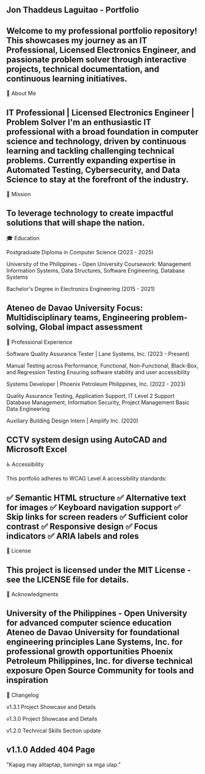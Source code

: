 Jon Thaddeus Laguitao - Portfolio
-----------------------------------------------------------------------------------------------
Welcome to my professional portfolio repository! This showcases my journey as an IT Professional, Licensed Electronics Engineer, and passionate problem solver through interactive projects, technical documentation, and continuous learning initiatives.
-----------------------------------------------------------------------------------------------
🌟 About Me

IT Professional | Licensed Electronics Engineer | Problem Solver
I'm an enthusiastic IT professional with a broad foundation in computer science and technology, driven by continuous learning and tackling challenging technical problems. Currently expanding expertise in Automated Testing, Cybersecurity, and Data Science to stay at the forefront of the industry.
-----------------------------------------------------------------------------------------------
🎯 Mission

To leverage technology to create impactful solutions that will shape the nation.
-----------------------------------------------------------------------------------------------
🎓 Education

Postgraduate Diploma in Computer Science (2023 - 2025)

University of the Philippines - Open University
Coursework: Management Information Systems, Data Structures, Software Engineering, Database Systems


Bachelor's Degree in Electronics Engineering (2015 - 2021)

Ateneo de Davao University
Focus: Multidisciplinary teams, Engineering problem-solving, Global impact assessment
-----------------------------------------------------------------------------------------------
💼 Professional Experience

Software Quality Assurance Tester | Lane Systems, Inc. (2023 - Present)

Manual Testing across Performance, Functional, Non-Functional, Black-Box, and Regression Testing
Ensuring software stability and user accessibility

Systems Developer | Phoenix Petroleum Philippines, Inc. (2022 - 2023)

Quality Assurance Testing, Application Support, IT Level 2 Support
Database Management, Information Security, Project Management
Basic Data Engineering

Auxiliary Building Design Intern | Amplify Inc. (2020)

CCTV system design using AutoCAD and Microsoft Excel
-----------------------------------------------------------------------------------------------
♿ Accessibility

This portfolio adheres to WCAG Level A accessibility standards:

✅ Semantic HTML structure
✅ Alternative text for images
✅ Keyboard navigation support
✅ Skip links for screen readers
✅ Sufficient color contrast
✅ Responsive design
✅ Focus indicators
✅ ARIA labels and roles
-----------------------------------------------------------------------------------------------
📄 License

This project is licensed under the MIT License - see the LICENSE file for details.
-----------------------------------------------------------------------------------------------
🙏 Acknowledgments

University of the Philippines - Open University for advanced computer science education
Ateneo de Davao University for foundational engineering principles
Lane Systems, Inc. for professional growth opportunities
Phoenix Petroleum Philippines, Inc. for diverse technical exposure
Open Source Community for tools and inspiration
-----------------------------------------------------------------------------------------------
📝 Changelog

v1.3.1
Project Showcase and Details

v1.3.0
Project Showcase and Details

v1.2.0
Technical Skills Section update

v1.1.0
Added 404 Page
-----------------------------------------------------------------------------------------------
"Kapag may alitaptap, tumingin sa mga ulap."
